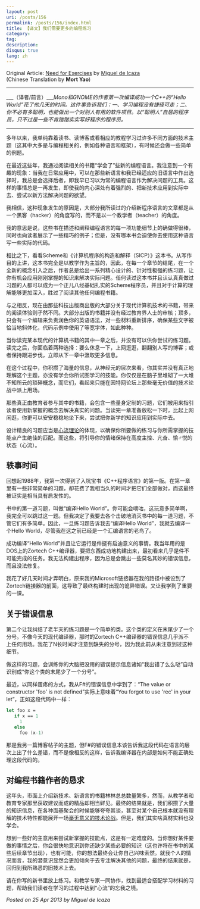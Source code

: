 ```yaml
---
layout: post
uri: /posts/156
permalink: /posts/156/index.html
title: 【译文】我们需要更多的编程练习
category:
tag:
description:
disqus: true
lang: zh
---
```

Original Article: [Need for Exercises](http://tirania.org/blog/archive/2013/Apr-25.html) by [Miguel de Icaza](https://twitter.com/migueldeicaza)  
(Chinese Translation by __Mort Yao__)

***

___（译者/前言）____Mono和GNOME的作者第一次编译成功一个C++的“Hello World”花了他几天的时间。这件事告诉我们：一、学习编程没有捷径可走；二、你不必有多聪明，也能做出一个对别人有用的软件项目。以“聪明人”自居的程序员，只不过是一些不肯踏踏实实写好程序的程序员。_

***

多年以来，我单纯靠着读书、读博客或看相应的教程学习过许多不同方面的技术主题（这其中大多是与编程相关的，例如各种语言和框架），有时候还会做一些简单的例题。

在最近这些年，我通过阅读相关的书籍“学会了”些新的编程语言。我注意到一个有趣的现象：当我在日常应用中，可以在那些新语言和我已经适应的旧语言中作出选择时，我总是会选择后者，即我早已习以为常的编程语言作为解决问题的工具。这样的事情总是一再发生，即使我的内心深处有着强烈的、把新技术应用到实际中去、尝试以新方法解决问题的欲望。

我相信，这种现象发生的原因是，大部分我所读过的介绍新程序语言的文章都是从一个黑客（hacker）的角度写的，而不是以一个教学者（teacher）的角度。

我的意思是说，这些书在描述和阐释编程语言的每一项功能细节上的确做得很棒，同时也向读者展示了一些精巧的例子；但是，没有哪本书会迫使你去使用这种语言写一些实际的代码。

相比之下，看看Scheme和《计算机程序的构造和解释（SICP）》这本书。从写作目的上讲，这本书完全是以教学作为主旨的，因此，在每一个章节的结尾，在一个全新的概念引入之后，作者总是给出一系列精心设计的、针对性极强的练习题，让你有机会应用刚刚掌握的知识来解决实际问题。任何读过这本书并且认认真真做过习题的人都可以成为一个正儿八经基础扎实的Scheme程序员，并且对于计算的理解能够更加深入，胜过了阅读其他任何编程书籍。

与之相反，现在由那些科技出版商出版的大部分关于现代计算机技术的书籍，带来的阅读体验则孑然不同。大部分出版的书籍并没有经过教育界人士的审核；顶多，只会有一个编辑来负责润色你的英语语法，对一些材料重新排序，确保某些文字被恰当地斜体化，代码示例中使用了等宽字体，如此种种。

当你读完某本现代的计算机书籍的其中一章之后，并没有可以供你尝试的练习题。读完之后，你面临着两种选择：要么休息一下，上网逛逛，翻翻别人写的博客；或者保持跟进步伐，立即从下一章中汲取更多信息。

在这个过程中，你积攒了海量的信息，从神经元的层次来看，你其实并没有真正地理解这个主题，亦没有学会你所试图学习的技能。你仅仅是在脑子里堆砌了一大堆不知所云的琐碎概念，而它们，看起来只能在因特网论坛上那些毫无价值的技术论战中派上用场。

那些真正由教育者参与其中的书籍，会包含一些量身定制的习题，它们被用来指引读者使用新掌握的概念去解决真实的问题。当读完一章准备放松一下时，比起上网闲逛，你更可以安安稳稳地坐下来，尝试把你新学的知识应用到实际中去。

设计精良的习题应当是[心流理论](http://zh.wikipedia.org/zh-cn/%E5%BF%83%E6%B5%81%E7%90%86%E8%AB%96)的体现，以确保你所要做的练习与你所需掌握的技能点产生绝佳的匹配。而这些，将引导你的情绪保持在高度主控、亢奋、愉♂悦的状态（心流）。



## 轶事时间

回想起1988年，我第一次得到了入坑宝书《C++程序语言》的第一版。在第一章里有一些非常简单的习题，却花费了我相当久的时间才把它们全部做对，而这最终被证实是相当具有启发性的。

书中的第一道习题，叫做“编译Hello World”。你可能会嘀咕，这玩意多简单啊，我完全可以跳过这一题。但我决定了我要去各个击破地消灭书中的每一道习题，不管它们有多简单。因此，一旦练习题告诉我去“编译Hello World”，我就去编译一个Hello World，尽管我在这之前已经是一个汇编语言的老鸟了。

成功编译“Hello World”并且让它运行是件挺有启迪意义的事情。我当年用的是DOS上的Zortech C++编译器，要把东西成功地构建出来，最初看来几乎是件不可能完成的任务。我无法构建出程序，因为总是会跳出一些莫名其妙的错误信息，而且没法修复。

我花了好几天时间才弄明白，原来我的Microsoft链接器在我的路径中被设到了Zortech链接器的前面，这导致了最终构建时出现的诡异错误。又让我学到了重要的一课。



## 关于错误信息

第二个让我纠结了老半天的练习题是一个简单的类。这个类的定义在末尾少了一个分号。不像今天的现代编译器，那时的Zortech C++编译器的错误信息几乎派不上任何用场。我花了N长时间才注意到缺失的分号，因为我此前从未注意到过这种细节。

做这样的习题，会训练你的大脑把没用的错误提示信息诸如“我出错了么么哒”自动识别成“你这个类的末尾少了一个分号”。

最近，以同样蛋疼的方式，我从F#的错误信息中学到了：“The value or constructor 'foo' is not defined”实际上意味着“You forgot to use 'rec' in your let”，正如这段代码中一样：

```fsharp
let foo x =
   if x == 1
     1
   else
     foo (x-1)
```

那是我另一篇博客帖子的主题，但F#的错误信息本该告诉我这段代码在语言的层次上出了什么差错，而不是像相反的这样，告诉我编译器在内部是如何不能正确处理这段代码的。



## 对编程书籍作者的恳求

这年头，市面上介绍新技术、新语言的书籍林林总总数量繁多，然而，从教学者和教育专家那里获取建议而成的精品却相当鲜见。最终的结果就是，我们积攒了大量的知识信息，在各种面基聚会的时候能够夸夸其谈，甚至对某个自己根本就没有理解的技术特性都能展开一场[毫无意义的技术论战](http://tirania.org/blog/archive/2011/Feb-17.html)。但是，我们其实啥真材实料也没学会。

想到一些好的主意用来尝试新掌握的技能点，这是有一定难度的。当你想好某件要做的事情之后，你会很快地意识到你还缺少某些必要的知识（这也许将在书中的某些后续章节出现），也有可能，你的想法最终会让你自己兴味索然。就我个人的情况而言，我的潜意识显然会更加倾向于去专注解决其他的问题，最终的结果就是，回归到我所熟悉的旧技术上去。

请在你写的新书里放上练习。和教学专家一同协作，找到最适合搭配学习材料的习题，帮助我们读者在学习的过程中达到“心流”的忘我之境。



_Posted on 25 Apr 2013 by Miguel de Icaza_
